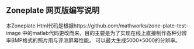 ## Zoneplate 网页版编写说明
本Zoneplate Html代码是根据https://github.com/mathworks/zone-plate-test-image 中的matlab代码更改而来，目的主要是为了实现在线上直接制作各种分辨率BMP格式的照片用与评测屏幕性能。
可以最大生成5000*5000的分辨率。
